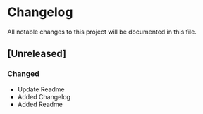 # Changelog
All notable changes to this project will be documented in this file.

## [Unreleased]
### Changed
- Update Readme
- Added Changelog
- Added Readme
